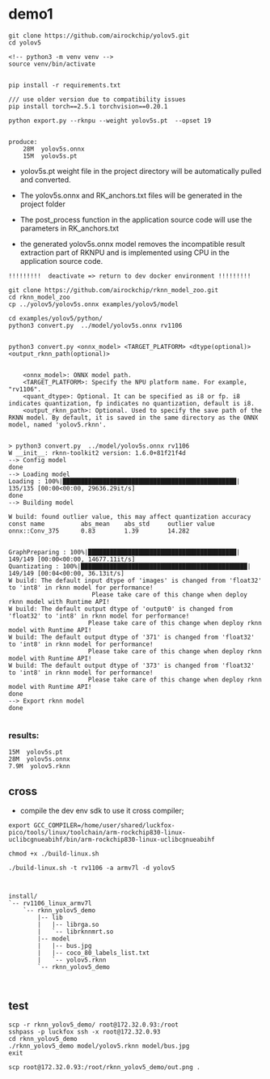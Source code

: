 # demo1

```
git clone https://github.com/airockchip/yolov5.git
cd yolov5

<!-- python3 -m venv venv -->
source venv/bin/activate


pip install -r requirements.txt

/// use older version due to compatibility issues
pip install torch==2.5.1 torchvision==0.20.1
```


```
python export.py --rknpu --weight yolov5s.pt  --opset 19   


produce:
    28M  yolov5s.onnx
    15M  yolov5s.pt

```


* yolov5s.pt weight file in the project directory will be automatically pulled and converted. 
* The yolov5s.onnx and RK_anchors.txt files will be generated in the project folder
* The post_process function in the application source code will use the parameters in RK_anchors.txt

* the generated yolov5s.onnx model removes the incompatible result extraction part of RKNPU and is implemented using CPU in the application source code.

```
!!!!!!!!!  deactivate => return to dev docker environment !!!!!!!!!
```


```
git clone https://github.com/airockchip/rknn_model_zoo.git
cd rknn_model_zoo
cp ../yolov5/yolov5s.onnx examples/yolov5/model

cd examples/yolov5/python/
python3 convert.py  ../model/yolov5s.onnx rv1106

```

```

python3 convert.py <onnx_model> <TARGET_PLATFORM> <dtype(optional)> <output_rknn_path(optional)>
    
    
    <onnx_model>: ONNX model path.
    <TARGET_PLATFORM>: Specify the NPU platform name. For example, "rv1106".
    <quant_dtype>: Optional. It can be specified as i8 or fp. i8 indicates quantization, fp indicates no quantization, default is i8.
    <output_rknn_path>: Optional. Used to specify the save path of the RKNN model. By default, it is saved in the same directory as the ONNX model, named 'yolov5.rknn'.


```


```
> python3 convert.py  ../model/yolov5s.onnx rv1106
W __init__: rknn-toolkit2 version: 1.6.0+81f21f4d
--> Config model
done
--> Loading model
Loading : 100%|████████████████████████████████████████████████| 135/135 [00:00<00:00, 29636.29it/s]
done
--> Building model

W build: found outlier value, this may affect quantization accuracy
const name          abs_mean    abs_std     outlier value
onnx::Conv_375      0.83        1.39        14.282      


GraphPreparing : 100%|█████████████████████████████████████████| 149/149 [00:00<00:00, 14677.11it/s]
Quantizating : 100%|██████████████████████████████████████████████| 149/149 [00:04<00:00, 36.13it/s]
W build: The default input dtype of 'images' is changed from 'float32' to 'int8' in rknn model for performance!
                       Please take care of this change when deploy rknn model with Runtime API!
W build: The default output dtype of 'output0' is changed from 'float32' to 'int8' in rknn model for performance!
                      Please take care of this change when deploy rknn model with Runtime API!
W build: The default output dtype of '371' is changed from 'float32' to 'int8' in rknn model for performance!
                      Please take care of this change when deploy rknn model with Runtime API!
W build: The default output dtype of '373' is changed from 'float32' to 'int8' in rknn model for performance!
                      Please take care of this change when deploy rknn model with Runtime API!
done
--> Export rknn model
done


```

### results:

```
15M  yolov5s.pt
28M  yolov5s.onnx
7.9M  yolov5.rknn
```

## cross

* compile the dev env sdk to use it cross compiler;

```
export GCC_COMPILER=/home/user/shared/luckfox-pico/tools/linux/toolchain/arm-rockchip830-linux-uclibcgnueabihf/bin/arm-rockchip830-linux-uclibcgnueabihf

chmod +x ./build-linux.sh

./build-linux.sh -t rv1106 -a armv7l -d yolov5



install/
`-- rv1106_linux_armv7l
    `-- rknn_yolov5_demo
        |-- lib
        |   |-- librga.so
        |   `-- librknnmrt.so
        |-- model
        |   |-- bus.jpg
        |   |-- coco_80_labels_list.txt
        |   `-- yolov5.rknn
        `-- rknn_yolov5_demo



```


## test

```
scp -r rknn_yolov5_demo/ root@172.32.0.93:/root
sshpass -p luckfox ssh -x root@172.32.0.93
cd rknn_yolov5_demo
./rknn_yolov5_demo model/yolov5.rknn model/bus.jpg 
exit

scp root@172.32.0.93:/root/rknn_yolov5_demo/out.png .

```